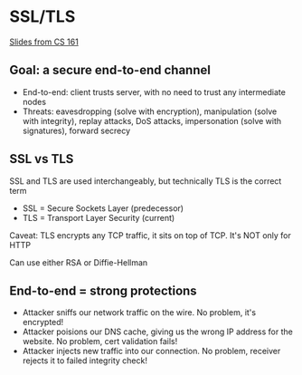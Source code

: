 # SSL/TLS

[Slides from CS 161](http://www-inst.cs.berkeley.edu/~cs161/sp18/slides/2.22.TLS.pdf)

## Goal: a secure end-to-end channel
- End-to-end: client trusts server, with no need to trust any intermediate
  nodes
- Threats: eavesdropping (solve with encryption), manipulation (solve with
  integrity), replay attacks, DoS attacks, impersonation (solve with
  signatures), forward secrecy 

## SSL vs TLS

SSL and TLS are used interchangeably, but technically TLS is the correct term

- SSL = Secure Sockets Layer (predecessor)
- TLS = Transport Layer Security (current)

Caveat: TLS encrypts any TCP traffic, it sits on top of TCP. It's NOT only for HTTP

Can use either RSA or Diffie-Hellman

## End-to-end = strong protections
- Attacker sniffs our network traffic on the wire. No problem, it's encrypted!
- Attacker poisions our DNS cache, giving us the wrong IP address for the
  website. No problem, cert validation fails!
- Attacker injects new traffic into our connection. No problem, receiver
  rejects it to failed integrity check!
